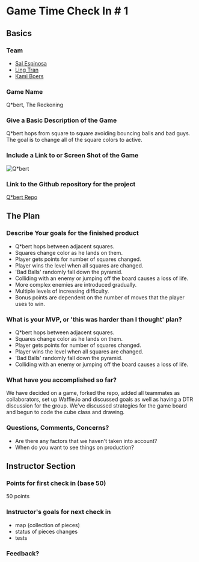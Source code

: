 # Game Time Check In # 1

## Basics

### Team
- [Sal Espinosa](https://github.com/s-espinosa)
- [Ling Tran](https://github.com/lingtran)
- [Kami Boers](https://github.com/kamiboers)

### Game Name

Q*bert, The Reckoning

### Give a Basic Description of the Game

Q*bert hops from square to square avoiding bouncing balls and bad guys. The goal is to change all of the square colors to active. 

### Include a Link to or Screen Shot of the Game

![Q*bert](https://upload.wikimedia.org/wikipedia/en/5/5e/Qbert.png)

### Link to the Github repository for the project
[Q*bert Repo](https://github.com/s-espinosa/qbert)

## The Plan

### Describe Your goals for the finished product

- Q*bert hops between adjacent squares.
- Squares change color as he lands on them.
- Player gets points for number of squares changed.
- Player wins the level when all squares are changed.
- 'Bad Balls' randomly fall down the pyramid.
- Colliding with an enemy or jumping off the board causes a loss of life.
- More complex enemies are introduced gradually.
- Multiple levels of increasing difficulty.
- Bonus points are dependent on the number of moves that the player uses to win.

### What is your MVP, or 'this was harder than I thought' plan?

- Q*bert hops between adjacent squares.
- Squares change color as he lands on them.
- Player gets points for number of squares changed.
- Player wins the level when all squares are changed.
- 'Bad Balls' randomly fall down the pyramid.
- Colliding with an enemy or jumping off the board causes a loss of life.

### What have you accomplished so far?

We have decided on a game, forked the repo, added all teammates as collaborators, set up Waffle.io and discussed goals as well as having a DTR discussion for the group. We've discussed strategies for the game board and begun to code the cube class and drawing.

### Questions, Comments, Concerns?

- Are there any factors that we haven't taken into account?
- When do you want to see things on production?

## Instructor Section

### Points for first check in (base 50)
 50 points
### Instructor's goals for next check in
- map (collection of pieces)
- status of pieces changes 
- tests 
### Feedback?
